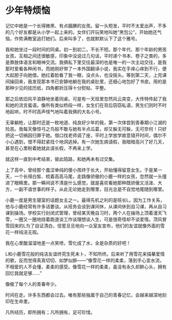 # 少年特烦恼

记忆中她是一个长得微黑、有点腼腆的女孩。留一头短发，平时不太爱出声，不多的几个好友都是从小学一起上来的。女伴们开玩笑地叫她“黑包公”，开始她还气恼，作势满教室追打她们。后来叫多了，也就默默认下了这个雅号。 

我和她坐过一段时间的同桌。初一到初二，不长不短。那个年代、那个年龄的男孩女孩，互相之间还很敏感，印象中没说过几句话，平时递个书本、卷子之类的，多是靠肢体语言和眼神交流。我俩私下里交往最深的也是唯一的一次主动交往，是我那时爱看各种闲书，而她刚好带了一本外国翻译小说，我实在手痒心痒到不行，便大起胆子向她借。她红着脸看了我一眼，没点头，也没摇头。等到第二天，上完课间操回来，我发现那本书已安静地躺在我的桌肚里，还细心地包好了书皮。用的是那种少见的挂历纸，四角都折压得十分熨帖、平整。 

那之后依旧风平浪静地坐着同桌。可是有一天班里忽然风云突变，大传特传起了我和她的流言蜚语。像所有类似桥段一样，女生们在背后窃窃私语，男生们则时不时地起哄，时不时高声怪气地叫着我俩的大名小号。 

无辜躺枪，让那时还是一枚地道、纯良好少年的我，第一次体尝到青春期小江湖的险恶。我每天像惊弓之鸟般不敢与她有半点瓜葛，却又躲无可躲，无可奈何！只好把这一切祸因归罪于她。借口找老师调了座，平时上学放学故意错开时间，偶尔不小心遇到，恨不得赶紧找个地洞逃掉。有一次她生病请假，我暗暗高兴了好几天，甚至在心里盼着她就此请长假，不再来上学。 

就这样一直到中考结束，彼此陌路，和她再未有过交集。 

上了高中，曾经那个羞涩单纯的傻小孩终于长大，开始懂得留意女生。于是某一天，一个长得白皙、梳着高高马尾，走路像骄傲的小鹿一样的女孩，忽然就一头撞进了眼睛里。那一瞬间说不清是什么感觉，就是喜欢看她那种既骄傲又活泼、大方，一副不谙世事的样子。从此无论她走到哪里，目光总是不自觉地尾随到哪里。 

小鹿一度是男生寝室的话题女主之一。最得先机之利的是班长L。因为工作关系，他与小鹿经常有许多话要谈。从班务会谈到课间休，从课间休到自习课，再从自习课到操场。学校实行封闭式管理，曾经某天晚自习时，两个人在操场上顶着漫天飞雪，一圈又一圈地绕着跑道谈工作谈理想谈人生，可是很奇怪却不谈爱情。顶风冒雪回来的L为了自证清白，信誓旦旦地向一众室友宣布，他们的友谊就像外面的雪花一样纯洁无瑕。 

我在心里酸溜溜地差一点笑喷，雪化成了水，全是杂质的好吧！ 

L和小鹿雪花般的纯洁友谊终究生死未卜，不知所终。后来听了用雪花来描摹爱情的歌，反而觉得真真切切、如梦似醉——“像雪花一样的柔柔，落到手心变水流，不相爱的人不会懂，柔柔的感受。像雪花一样的柔柔，虽没有永久却醉心头，拥有回忆我就足够……” 

像极了每个人的青春年少。 

时间在走。许多东西都会过去。唯有那些独属于自己的青春记忆，会越来越深地刻印在生命里。 

凡所经历，即所拥有；凡所拥有，足可珍惜。